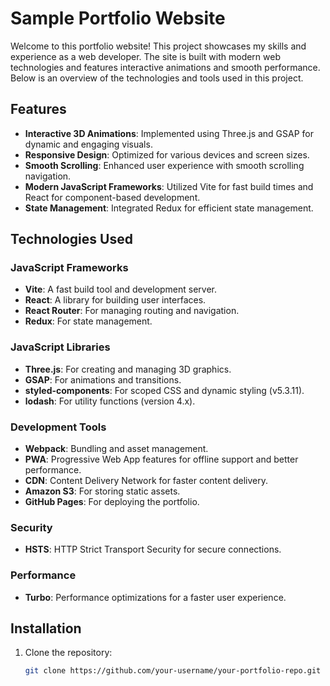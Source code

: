 #  Sample Portfolio Website

Welcome to this portfolio website! This project showcases my skills and experience as a web developer. The site is built with modern web technologies and features interactive animations and smooth performance. Below is an overview of the technologies and tools used in this project.

## Features

- **Interactive 3D Animations**: Implemented using Three.js and GSAP for dynamic and engaging visuals.
- **Responsive Design**: Optimized for various devices and screen sizes.
- **Smooth Scrolling**: Enhanced user experience with smooth scrolling navigation.
- **Modern JavaScript Frameworks**: Utilized Vite for fast build times and React for component-based development.
- **State Management**: Integrated Redux for efficient state management.

## Technologies Used

### JavaScript Frameworks

- **Vite**: A fast build tool and development server.
- **React**: A library for building user interfaces.
- **React Router**: For managing routing and navigation.
- **Redux**: For state management.

### JavaScript Libraries

- **Three.js**: For creating and managing 3D graphics.
- **GSAP**: For animations and transitions.
- **styled-components**: For scoped CSS and dynamic styling (v5.3.11).
- **lodash**: For utility functions (version 4.x).

### Development Tools

- **Webpack**: Bundling and asset management.
- **PWA**: Progressive Web App features for offline support and better performance.
- **CDN**: Content Delivery Network for faster content delivery.
- **Amazon S3**: For storing static assets.
- **GitHub Pages**: For deploying the portfolio.

### Security

- **HSTS**: HTTP Strict Transport Security for secure connections.

### Performance

- **Turbo**: Performance optimizations for a faster user experience.

## Installation

1. Clone the repository:
   ```bash
   git clone https://github.com/your-username/your-portfolio-repo.git
